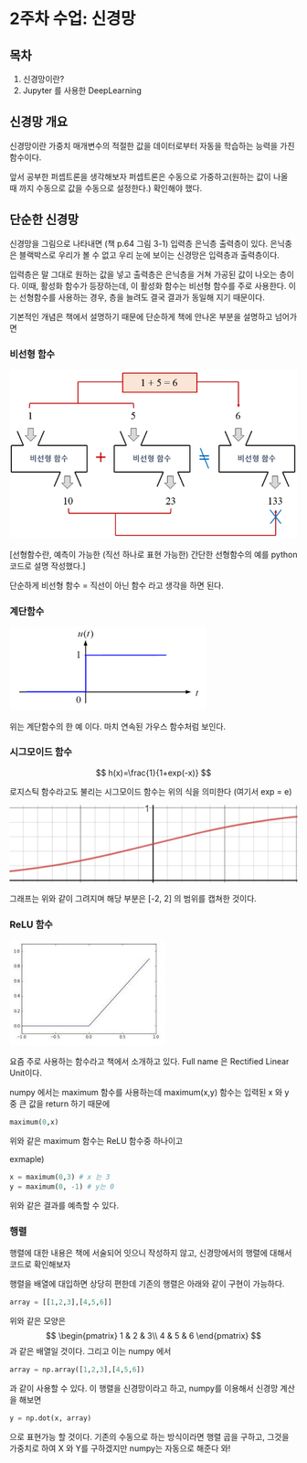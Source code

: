 # 2주차 수업:  신경망

## 목차

1. 신경망이란?
2. Jupyter 를 사용한 DeepLearning

## 신경망 개요

신경망이란 가중치 매개변수의 적절한 값을 데이터로부터 자동을 학습하는 능력을 가진 함수이다.

앞서 공부한 퍼셉트론을 생각해보자 퍼셉트론은 수동으로 가중하고(원하는 값이 나올 때 까지 수동으로 값을 수동으로 설정한다.) 확인해야 했다.

## 단순한 신경망

신경망을 그림으로 나타내면 (책 p.64 그림 3-1) 입력층 은닉층 출력층이 있다. 은닉충은 블랙박스로 우리가 볼 수 없고 우리 눈에 보이는 신경망은 입력층과 출력층이다.

입력층은 말 그대로 원하는 값을 넣고 출력층은 은닉층을 거쳐 가공된 값이 나오는 층이다. 이때, 활성화 함수가 등장하는데, 이 활성화 함수는 비선형 함수를 주로 사용한다. 이는 선형함수를 사용하는 경우, 층을 늘려도 결국 결과가 동일해 지기 때문이다.

기본적인 개념은 책에서 설명하기 때문에 단순하게 책에 안나온 부분을 설명하고 넘어가면

### 비선형 함수

![비선형 함수](./img/week2-1.png)

[선형함수란, 예측이 가능한 (직선 하나로 표현 가능한) 간단한 선형함수의 예를 python 코드로 설명 작성했다.]

단순하게 비선형 함수 = 직선이 아닌 함수 라고 생각을 하면 된다.

### 계단함수

![계단 함수](./img/week2-2.png)

위는 계단함수의 한 예 이다. 마치 연속된 가우스 함수처럼 보인다.

### 시그모이드 함수

$$
h(x)=\frac{1}{1+exp(-x)}
$$

로지스틱 함수라고도 불리는 시그모이드 함수는 위의 식을 의미한다 (여기서 exp = e)

![시그모이드 함수](./img/week2-3.png)

그래프는 위와 같이 그려지며 해당 부분은 [-2, 2] 의 범위를 캡쳐한 것이다.

### ReLU 함수

![ReLU 함수](./img/week2-4.png)

요즘 주로 사용하는 함수라고 책에서 소개하고 있다. Full name 은 Rectified Linear Unit이다.

numpy 에서는 maximum 함수를 사용하는데 maximum(x,y) 함수는 입력된 x 와 y 중 큰 값을 return 하기 때문에

```python
maximum(0,x)
```

위와 같은 maximum 함수는 ReLU 함수중 하나이고

exmaple)

```python
x = maximum(0,3) # x 는 3
y = maximum(0, -1) # y는 0
```

위와 같은 결과를 예측할 수 있다.

### 행렬

행렬에 대한 내용은 책에 서술되어 잇으니 작성하지 않고, 신경망에서의 행렬에 대해서 코드로 확인해보자

행렬을 배열에 대입하면 상당히 편한데 기존의 행렬은 아래와 같이 구현이 가능하다.

```python
array = [[1,2,3],[4,5,6]]
```

위와 같은 모양은
$$
\begin{pmatrix} 1 & 2 & 3\\ 4 & 5 & 6 \end{pmatrix}
$$
과 같은 배열일 것이다. 그리고 이는 numpy 에서

```python
array = np.array([1,2,3],[4,5,6])
```

과 같이 사용할 수 있다. 이 행렬을 신경망이라고 하고, numpy를 이용해서 신경망 계산을 해보면

```python
y = np.dot(x, array)
```

으로 표현가능 할 것이다. 기존의 수동으로 하는 방식이라면 행렬 곱을 구하고, 그것을 가중치로 하여 X 와 Y를 구하겠지만 numpy는 자동으로 해준다 와!